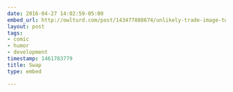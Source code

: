 ```yaml
---
date: 2016-04-27 14:02:59-05:00
embed_url: http://owlturd.com/post/143477888674/unlikely-trade-image-twitter-facebook
layout: post
tags:
- comic
- humor
- development
timestamp: 1461783779
title: Swap
type: embed

---
```

